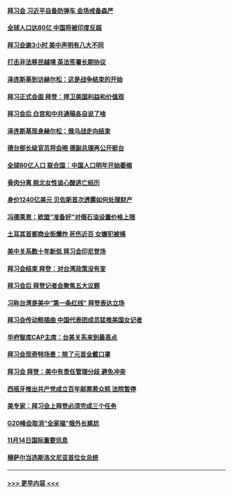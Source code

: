 #### [拜习会 习近平自备防弹车 会场戒备森严](../pages/prog202/a103574953.md?t=11151101) 
#### [全球人口达80亿 中国将被印度反超](../pages/prog202/a103574986.md?t=11151101) 
#### [拜习会逾3小时 美中声明有八大不同](../pages/prog202/a103575016.md?t=11151101) 
#### [打击非法移民越境 英法签署长期协议](../pages/prog202/a103574988.md?t=11151101) 
#### [泽连斯基到访赫尔松：这是战争结束的开始](../pages/prog202/a103574992.md?t=11151101) 
#### [拜习正式会面 拜登：捍卫美国利益和价值观](../pages/prog202/a103575010.md?t=11151101) 
#### [拜习会后 白宫和中共通稿各自说了啥](../pages/prog202/a103575008.md?t=11151101) 
#### [泽连斯基现身赫尔松：俄乌战走向结束](../pages/prog202/a103574765.md?t=11151101) 
#### [德台部长级官员将会晤 德副总理再公开挺台](../pages/prog202/a103574796.md?t=11151101) 
#### [全球80亿人口 联合国：中国人口明年开始萎缩](../pages/prog202/a103574666.md?t=11151101) 
#### [骨肉分离 脱北女性谈心酸逃亡经历](../pages/prog202/a103574703.md?t=11151101) 
#### [身价1240亿美元 贝佐斯首次透露如何处理财产](../pages/prog202/a103574719.md?t=11151101) 
#### [冯德莱恩：欧盟“准备好”对俄石油设置价格上限](../pages/prog202/a103574752.md?t=11151101) 
#### [土耳其首都商业街爆炸 死伤近百 女嫌犯被捕](../pages/prog202/a103574722.md?t=11151101) 
#### [美中关系数十年新低 拜习会印尼登场](../pages/prog202/a103574691.md?t=11151101) 
#### [拜习会结束 拜登：对台湾政策没有变](../pages/prog202/a103574688.md?t=11151101) 
#### [拜习会后 拜登记者会聚焦五大议题](../pages/prog202/a103574600.md?t=11151101) 
#### [习称台湾是美中“第一条红线” 拜登表达立场](../pages/prog202/a103574586.md?t=11151101) 
#### [拜习会传动粗插曲 中国代表团成员猛推美国女记者](../pages/prog202/a103574593.md?t=11151101) 
#### [华府智库CAP主席：台美关系来到最高点](../pages/prog202/a103574578.md?t=11151101) 
#### [拜习会现奇特场景：除了元首全戴口罩](../pages/prog202/a103574574.md?t=11151101) 
#### [拜习会 拜登：美中有责任管理分歧 避免冲突](../pages/prog202/a103574560.md?t=11151101) 
#### [西班牙推出共产党成立百年邮票惹众怒 法院暂停](../pages/prog202/a103574465.md?t=11151101) 
#### [美专家：拜习会上拜登必须完成三个任务](../pages/prog202/a103574462.md?t=11151101) 
#### [G20峰会取消“全家福”俄外长尴尬](../pages/prog202/a103574459.md?t=11151101) 
#### [11月14日国际重要讯息](../pages/prog202/a103574474.md?t=11151101) 
#### [穆萨尔当选斯洛文尼亚首位女总统](../pages/prog202/a103574468.md?t=11151101) 

----
#### [ >>> 更早内容 <<< ](../indexes/prog202-earlier.md)
